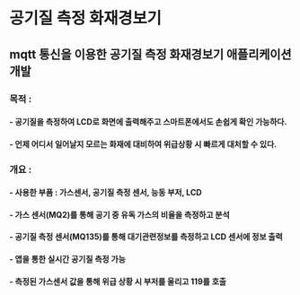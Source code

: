 # 공기질 측정 화재경보기
## mqtt 통신을 이용한 공기질 측정 화재경보기 애플리케이션 개발

### 목적 : 
#### - 공기질을 측정하여 LCD로 화면에 출력해주고 스마트폰에서도 손쉽게 확인 가능하다.
#### - 언제 어디서 일어날지 모르는 화재에 대비하여 위급상황 시 빠르게 대처할 수 있다.

### 개요 :
#### - 사용한 부품 : 가스센서, 공기질 측정 센서, 능동 부저, LCD
#### - 가스 센서(MQ2)를 통해 공기 중 유독 가스의 비율을 측정하고 분석
#### - 공기질 측정 센서(MQ135)를 통해 대기관련정보를 측정하고 LCD 센서에 정보 출력
#### - 앱을 통한 실시간 공기질 측정 가능
#### - 측정된 가스센서 값을 통해 위급 상황 시 부저를 울리고 119를 호출

